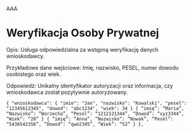 AAA
# Weryfikacja Osoby Prywatnej

Opis: Usługa odpowiedzialna za wstępną weryfikację danych wnioskodawcy. 


Przykładowe dane wejściowe: Imię, nazwisko, PESEL, numer dowodu osobistego oraz wiek. 

Odpowiedź: Unikalny identyfikator autoryzacji oraz informacja, czy wnioskodawca został pozytywnie autoryzowany. 

```{ "wnioskodawca": { "imie": "Jan", "nazwisko": "Kowalski", "pesel": "12345612345", "dowod": "abc1234", "wiek": 34 } { “imię”: “Maria”, “Nazwisko”: “Warzecha”, “Pesel”: “1212121344”, “Dowod”: “xyz3344”, “Wiek”: “28” } { “imię”: “Anna”, “Nazwisko”: “Nowak”, “Pesel”: “5436542356”, “Dowod”: “qwe2345”, “Wiek”: “52” } },```
